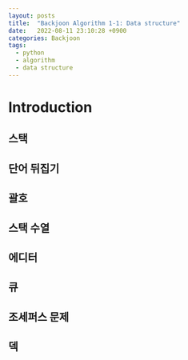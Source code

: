 ```yaml
---
layout: posts
title:  "Backjoon Algorithm 1-1: Data structure"
date:   2022-08-11 23:10:28 +0900
categories: Backjoon
tags:
  - python
  - algorithm
  - data structure
---
```


# Introduction

## 스택

## 단어 뒤집기

## 괄호

## 스택 수열

## 에디터

## 큐

## 조세퍼스 문제

## 덱